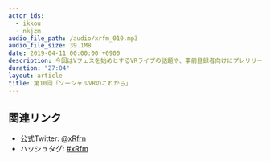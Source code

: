 ```yaml
---
actor_ids:
  - ikkou
  - nkjzm
audio_file_path: /audio/xrfm_010.mp3
audio_file_size: 39.1MB
date: 2019-04-11 00:00:00 +0900
description: 今回はVフェスを始めとするVRライブの話題や、事前登録者向けにプレリリースされたambrの話、そして広がるソーシャルVRの流れやこれからについての話をしました。
duration: "27:04"
layout: article
title: 第10回「ソーシャルVRのこれから」
---
```


## 関連リンク

- 公式Twitter: [@xRfrn](https://twitter.com/xrfrn)
- ハッシュタグ: [#xRfm](https://twitter.com/hashtag/xRfm?src=hash)
